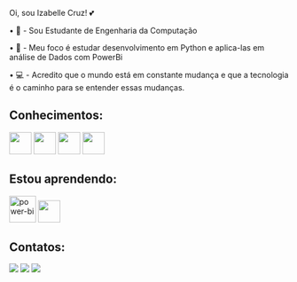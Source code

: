 Oi, sou Izabelle Cruz! 💕

• 📖 - Sou Estudante de Engenharia da Computação 

• 🔭 - Meu foco é estudar desenvolvimento em Python e aplica-las em análise de Dados com PowerBi

• 💻 - Acredito que o mundo está em constante mudança e que a tecnologia é o caminho para se entender essas mudanças.

## Conhecimentos:

<img src="https://cdn.jsdelivr.net/gh/devicons/devicon@latest/icons/python/python-original.svg" width="40" height="40"/> <img src="https://cdn.jsdelivr.net/gh/devicons/devicon@latest/icons/amazonwebservices/amazonwebservices-original-wordmark.svg" width="40" height="40" />      <img src="https://cdn.jsdelivr.net/gh/devicons/devicon@latest/icons/git/git-original.svg" width="40" height="40" />
<img src="https://cdn.jsdelivr.net/gh/devicons/devicon@latest/icons/mysql/mysql-plain-wordmark.svg"  width="40" height="40" />

## Estou aprendendo: 

<img width="48" height="48" src="https://img.icons8.com/color/48/power-bi.png" alt="power-bi"/>         <img src="https://cdn.jsdelivr.net/gh/devicons/devicon@latest/icons/numpy/numpy-original-wordmark.svg"  width="40" height="40" />
          
          

## Contatos: 


          
<a href="https://www.instagram.com/izziecristinne/" target="_blank"><img loading="lazy" src="https://img.shields.io/badge/-Instagram-%23E4405F?style=for-the-badge&logo=instagram&logoColor=white" target="_blank"></a> <a href = "mailto:izabelle.cscruz@gmail.com"><img loading="lazy" src="https://img.shields.io/badge/Gmail-D14836?style=for-the-badge&logo=gmail&logoColor=white" target="_blank"></a> <a href="https://www.linkedin.com/in/izabelle-cristinne/" target="_blank"><img loading="lazy" src="https://img.shields.io/badge/-LinkedIn-%230077B5?style=for-the-badge&logo=linkedin&logoColor=white" target="_blank"></a>   

